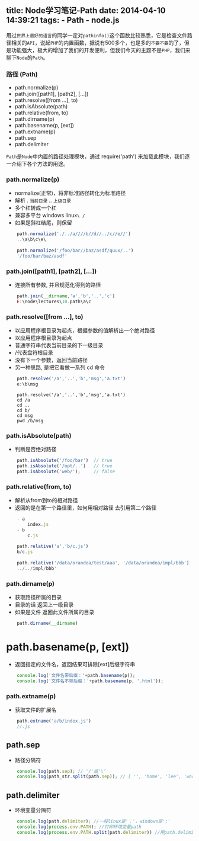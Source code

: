 title: Node学习笔记-Path
date: 2014-04-10 14:39:21
tags:
	- Path
	- node.js
---
用过`世界上最好的语言`的同学一定对`pathinfo()`这个函数比较熟悉，它是检查文件路径相关的`API`，说起`PHP`的内置函数，据说有500多个，也是多的`不要不要`的了，但是功能强大，极大的增加了我们的开发便利，但我们今天的主题不是`PHP`，我们来聊下`Node`的`Path`。
<!-- more -->

### 路径 (Path)
- path.normalize(p)
- path.join([path1], [path2], [...])
- path.resolve([from ...], to)
- path.isAbsolute(path)
- path.relative(from, to)
- path.dirname(p)
- path.basename(p, [ext])
- path.extname(p)
- path.sep
- path.delimiter

`Path`是`Node`中内置的路径处理模块，通过 require('path') 来加载此模块，我们逐一介绍下各个方法的用途。

### path.normalize(p)
- normalize(正常)，将非标准路径转化为标准路径
- 解析 . `当前目录` .. `上级目录` 
- 多个杠转成一个杠
- 兼容多平台 windows linux`\ /`
- 如果是斜杠结尾，则保留
```javascript
	path.normalize('./../a////b//d//../c//e//')
	..\a\b\c\e\
	
	path.normalize('/foo/bar//baz/asdf/quux/..')
	'/foo/bar/baz/asdf'
```

### path.join([path1], [path2], [...])
- 连接所有参数, 并且规范化得到的路径
```javascript
	path.join(__dirname,'a','b','..','c')
	E:\node\lectures\10.path\a\c
```

### path.resolve([from ...], to)
- 以应用程序根目录为起点，根据参数的值解析出一个绝对路径
- 以应用程序根目录为起点
- 普通字符串代表当前目录的下一级目录
- /代表盘符根目录
- 没有下一个参数，返回当前路径
- 另一种思路, 是把它看做一系列 cd 命令
```javascript
	path.resolve('/a','..','b','msg','a.txt')
	e:\b\msg
```
```shell
	path.resolve('/a','..','b','msg','a.txt')
	cd /a 
	cd ..
	cd b/
	cd msg
	pwd /b/msg
```

### path.isAbsolute(path)
- 判断是否绝对路径
```javascript
	path.isAbsolute('/foo/bar')  // true
	path.isAbsolute('/opt/..')   // true
    path.isAbsolute('web/');     // false
```

### path.relative(from, to)
- 解析从from到to的相对路径
- 返回的是在第一个路径里，如何用相对路径 去引用第二个路径
```javascript
	- a
		index.js
	- b
		c.js
		
	path.relative('a','b/c.js')
	b/c.js
	
	path.relative('/data/orandea/test/aaa', '/data/orandea/impl/bbb')
    ../../impl/bbb'
```

### path.dirname(p)
- 获取路径所属的目录
- 目录的话 返回上一级目录
- 如果是文件 返回此文件所属的目录
```javascript
	path.dirname(__dirname)
```

# path.basename(p, [ext])
- 返回指定的文件名，返回结果可排除[ext]后缀字符串
```javascript
	console.log('文件名带后缀：'+path.basename(p));
	console.log('文件名不带后缀：'+path.basename(p, '.html'));
```

### path.extname(p)
- 获取文件的扩展名
```javascript
	path.extname('a/b/index.js')
	//.js
```

## path.sep 
- 路径分隔符
```javascript
	console.log(path.sep); // '/'或'\’
	console.log(path_str.split(path.sep)); // [ '', 'home', 'lee', 'works', 'nodejs', 'study12', 'index.html' ]
```

## path.delimiter
- 环境变量分隔符
```javascript
	console.log(path.delimiter); //一般linux是'：'，windows是';'
	console.log(process.env.PATH); //打印环境变量path
	console.log(process.env.PATH.split(path.delimiter)) //用path.delimiter分割
```




















